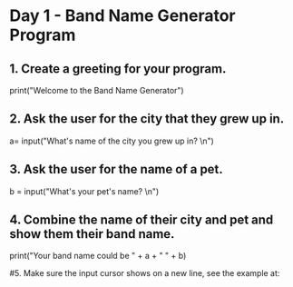 # **Day 1 - Band Name Generator Program**

## 1. Create a greeting for your program.
print("Welcome to the Band Name Generator")

## 2. Ask the user for the city that they grew up in.
a= input("What's name of the city you grew up in? \n")

## 3. Ask the user for the name of a pet.
b = input("What's your pet's name? \n")

## 4. Combine the name of their city and pet and show them their band name.
print("Your band name could be " + a + " " + b)

#5. Make sure the input cursor shows on a new line, see the example at:
